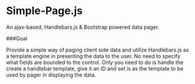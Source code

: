 Simple-Page.js
==============

An ajax-based, Handlebars.js & Bootstrap powered data pager.

###Goal

Provide a simple way of paging client side data and utilize Handlebars.js 
as a template engine in presenting the data to the user. No need to specify
what fields are bounded to the control. Only you need to do is handle
the create a handlebar template, give it an ID and set is as the template
to be used by pager in displaying the data.
